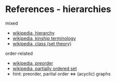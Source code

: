 
<!-- ======================================================================= -->
# References - hierarchies

mixed

* [wikipedia, hierarchy](https://en.wikipedia.org/wiki/Hierarchy)
* [wikipedia, kinship terminology](https://en.wikipedia.org/wiki/Kinship_terminology)
* [wikipedia, class (set theory)](https://en.wikipedia.org/wiki/Class_%28set_theory%29)

order-related

* [wikipedia, preorder](https://en.wikipedia.org/wiki/Preorder)
* [wikipedia, partially ordered set](https://en.wikipedia.org/wiki/Partially_ordered_set)
* hint: preorder, parital order <=> (acyclic) graphs

